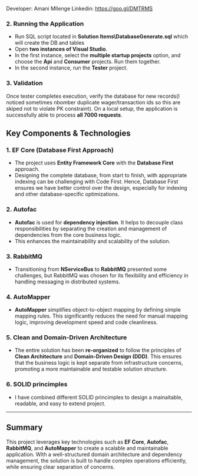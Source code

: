 Developer: Amani MIlenge
Linkedin: https://goo.gl/DMTRMS

### 2. Running the Application
- Run SQL script located in **Solution Items\DatabaseGenerate.sql** which will create the DB and tables
- Open **two instances of Visual Studio**.
- In the first instance, select the **multiple startup projects** option, and choose the **Api** and **Consumer** projects. Run them together.
- In the second instance, run the **Tester** project.

### 3. Validation
Once tester completes execution, verify the database for new records(I noticed sometimes nbomber duplicate wager/transaction ids so this are skiped not to violate PK constraint). On a local setup, the application is successfully able to process **all 7000 requests**.

## Key Components & Technologies

### 1. **EF Core (Database First Approach)**
- The project uses **Entity Framework Core** with the **Database First** approach.
- Designing the complete database, from start to finish, with appropriate indexing can be challenging with Code First. Hence, Database First ensures we have better control over the design, especially for indexing and other database-specific optimizations.

### 2. **Autofac**
- **Autofac** is used for **dependency injection**. It helps to decouple class responsibilities by separating the creation and management of dependencies from the core business logic.
- This enhances the maintainability and scalability of the solution.

### 3. **RabbitMQ**
- Transitioning from **NServiceBus** to **RabbitMQ** presented some challenges, but RabbitMQ was chosen for its flexibility and efficiency in handling messaging in distributed systems.

### 4. **AutoMapper**
- **AutoMapper** simplifies object-to-object mapping by defining simple mapping rules. This significantly reduces the need for manual mapping logic, improving development speed and code cleanliness.

### 5. **Clean and Domain-Driven Architecture**
- The entire solution has been **re-organized** to follow the principles of **Clean Architecture** and **Domain-Driven Design (DDD)**. This ensures that the business logic is kept separate from infrastructure concerns, promoting a more maintainable and testable solution structure.


### 6. **SOLID princimples**
- I have combined different SOLID princimples to design a mainaitable, readable, and easy to extend project.

---

## Summary
This project leverages key technologies such as **EF Core**, **Autofac**, **RabbitMQ**, and **AutoMapper** to create a scalable and maintainable application. With a well-structured domain architecture and dependency management, the solution is built to handle complex operations efficiently, while ensuring clear separation of concerns.
